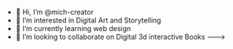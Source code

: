 - 👋 Hi, I’m @mich-creator
- 👀 I’m interested in Digital Art and Storytelling
- 🌱 I’m currently learning web design 
- 💞️ I’m looking to collaborate on Digital 3d interactive Books 
--->
